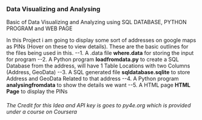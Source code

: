 ### Data Visualizing and Analysing 
Basic of Data Visualizing and Analyzing using SQL DATABASE, PYTHON PROGRAM and WEB PAGE

In this Project i am going to display some sort of addresses on google maps as PINs (Hover on these to view details).
These are the basic outlines for the files being used in this.
--1. A .data file **where.data** for storing the input for program
--2. A Python program **loadfromdata.py** to create a SQL Database from the address, will have 1 Table Locations with two Columns (Address, GeoData)
--3. A SQL generated file **sqldatabase.sqlite**  to store Address and GeoData Related to that address
--4. A Python program **analysingfromdata** to show the details we want
--5. A HTML page **HTML Page** to display the PINs 


###### The Credit for this Idea and API key is goes to py4e.org which is provided under a course on Coursera 


